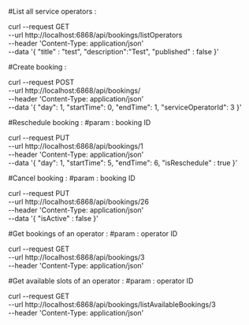 #List all service operators : 

curl --request GET \
  --url http://localhost:6868/api/bookings/listOperators \
  --header 'Content-Type: application/json' \
  --data '{
	"title" : "test",
"description":"Test",
	"published" : false
}'

#Create booking : 

curl --request POST \
  --url http://localhost:6868/api/bookings/ \
  --header 'Content-Type: application/json' \
  --data '{
	"day": 1,
	"startTime": 0,
	"endTime": 1,
	"serviceOperatorId": 3
}'

#Reschedule booking :
#param : booking ID

curl --request PUT \
  --url http://localhost:6868/api/bookings/1 \
  --header 'Content-Type: application/json' \
  --data '{
	"day": 1,
	"startTime": 5,
	"endTime": 6,
	"isReschedule" : true
}'

#Cancel booking :
#param : booking ID

curl --request PUT \
  --url http://localhost:6868/api/bookings/26 \
  --header 'Content-Type: application/json' \
  --data '{
	"isActive" : false
}'

#Get bookings of an operator :
#param : operator ID

curl --request GET \
  --url http://localhost:6868/api/bookings/3 \
  --header 'Content-Type: application/json'

#Get available slots of an operator :
#param : operator ID

curl --request GET \
  --url http://localhost:6868/api/bookings/listAvailableBookings/3 \
  --header 'Content-Type: application/json'

